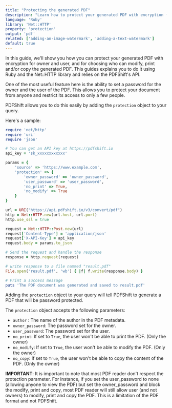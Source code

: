 ```yaml
---
title: "Protecting the generated PDF"
description: "Learn how to protect your generated PDF with encryption for owner and user, and for choosing who can modify, print and/or copy the generated PDF. This guides explains you to do it using Ruby and the Net::HTTP library and relies on the PDFShift's API."
language: 'Ruby'
library: 'Net::HTTP'
property: 'protection'
output: 'pdf'
related: ['adding-an-image-watermark', 'adding-a-text-watermark']
default: true
---
```


In this guide, we'll show you how you can protect your generated PDF with encryption for owner and user, and for choosing who can modify, print and/or copy the generated PDF. This guides explains you to do it using Ruby and the Net::HTTP library and relies on the PDFShift's API.

One of the most useful feature here is the ability to set a password for the owner and the user of the PDF. This allows you to protect your document from anyone and restrict its access to only a few people.

PDFShift allows you to do this easily by adding the `protection` object to your query.

Here's a sample:

```ruby
require 'net/http'
require 'uri'
require 'json'

# You can get an API key at https://pdfshift.io
api_key = 'sk_xxxxxxxxxxxx'

params = {
    'source' => 'https://www.example.com',
    'protection' => {
        'owner_password' => 'owner_password',
        'user_password' => 'user_password',
        'no_print' => True,
        'no_modify' => True
    }
}

url = URI("https://api.pdfshift.io/v3/convert/pdf")
http = Net::HTTP.new(url.host, url.port)
http.use_ssl = true

request = Net::HTTP::Post.new(url)
request['Content-Type'] = 'application/json'
request['X-API-Key'] = api_key
request.body = params.to_json

# Send the request and handle the response
response = http.request(request)

# write response to a file nammed "result.pdf"
File.open('result.pdf', 'wb') { |f| f.write(response.body) }

# Print a success message
puts 'The PDF document was generated and saved to result.pdf'
```

Adding the `protection` object to your query will tell PDFShift to generate a PDF that will be password protected.

The `protection` object accepts the following parameters:

 * `author` : The name of the author in the PDF metadata.
 * `owner_password`: The password set for the owner.
 * `user_password`: The password set for the user.
 * `no_print`: If set to `True`, the user won't be able to print the PDF. (Only the owner)
 * `no_modify`: If set to `True`, the user won't be able to modify the PDF. (Only the owner)
 * `no_copy`: If set to `True`, the user won't be able to copy the content of the PDF. (Only the owner)


**IMPORTANT**:
It is important to note that most PDF reader don't respect the protection parameter. For instance, if you set the user_password to none (allowing anyone to view the PDF) but set the owner_password and block the modify, print and copy, most PDF reader will still allow user (and not owners) to modify, print and copy the PDF. This is a limitation of the PDF format and not PDFShift.
